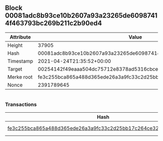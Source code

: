 ## Block 00081adc8b93ce10b2607a93a23265de60987414f463793bc269b211c2b90ed4

Attribute | Value
--- | ---
Height | 37905
Hash | 00081adc8b93ce10b2607a93a23265de60987414f463793bc269b211c2b90ed4
Timestamp | 2021-04-24T21:35:52+00:00
Target | 00254142f49eaaa504dc75712e8378ad5316cbcead634704b3734b6271167cc4
Merke root | fe3c255bca865a488d365ede26a3a9fc33c2d25bb17c264ce328736890c02ba9
Nonce | 2391789645

```

```

### Transactions

Hash | Amount
--- | ---
[fe3c255bca865a488d365ede26a3a9fc33c2d25bb17c264ce328736890c02ba9](fe3c255bca865a488d365ede26a3a9fc33c2d25bb17c264ce328736890c02ba9.md) | 10.00000000 SKEPTI 
